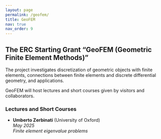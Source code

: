 ```yaml
---
layout: page
permalink: /geofem/
title: GeoFEM
nav: true
nav_order: 9
---
```


## The ERC Starting Grant “GeoFEM (Geometric Finite Element Methods)”

The project investigates discretization of geometric objects with finite elements, connections between finite elements and discrete differential geometry, and applications.

GeoFEM will host lectures and short courses given by visitors and collaborators.

### Lectures and Short Courses

- **Umberto Zerbinati** (University of Oxford)  
  *May 2025*  
  _Finite element eigenvalue problems_